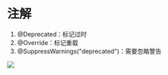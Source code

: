 # 注解

1. @Deprecated：标记过时
2. @Override：标记重载 
3. @SuppressWarnings("deprecated")：需要忽略警告

![](https://ws4.sinaimg.cn/large/006tNc79gy1fhqfbir91oj30mx054mxm.jpg)

